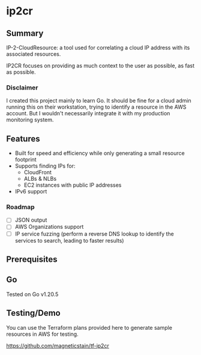 # ip2cr

## Summary

IP-2-CloudResource: a tool used for correlating a cloud IP address with its associated resources.

IP2CR focuses on providing as much context to the user as possible, as fast as possible.

### Disclaimer

I created this project mainly to learn Go. It should be fine for a cloud admin running this on their workstation, trying to identify a resource in the AWS account. But I wouldn't necessarily integrate it with my production monitoring system.

## Features

- Built for speed and efficiency while only generating a small resource footprint
- Supports finding IPs for:
  - CloudFront
  - ALBs & NLBs
  - EC2 instances with public IP addresses
- IPv6 support

### Roadmap

- [ ] JSON output
- [ ] AWS Organizations support
- [ ] IP service fuzzing (perform a reverse DNS lookup to identify the services to search, leading to faster results)

## Prerequisites

## Go

Tested on Go v1.20.5

## Testing/Demo

You can use the Terraform plans provided here to generate sample resources in AWS for testing.

<https://github.com/magneticstain/tf-ip2cr>

